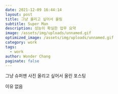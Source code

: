 ```yaml
---
date: 2021-12-09 16:44:14
layout: post
title: 그냥 올리고 싶어서 올림
subtitle: Super Man
description: 성능이 확실한 업무 요약
image: /assets/img/uploads/unnamed.gif
optimized_image: /assets/img/uploads/unnamed.gif
category: work
tags:
  - work
author: Wonder Chang
paginate: false
---
```

그냥 슈퍼맨 사진 올리고 싶어서 올린 포스팅



이유 없음
